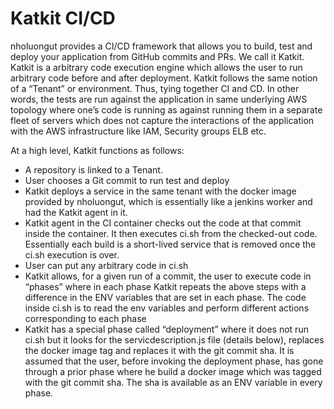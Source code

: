 # Katkit CI/CD

nholuongut provides a CI/CD framework that allows you to build, test and deploy your application from GitHub commits and PRs. We call it Katkit. Katkit is a arbitrary code execution engine which allows the user to run arbitrary code before and after deployment. Katkit follows the same notion of a “Tenant” or environment. Thus, tying together CI and CD. In other words, the tests are run against the application in same underlying AWS topology where one’s code is running as against running them in a separate fleet of servers which does not capture the interactions of the application with the AWS infrastructure like IAM, Security groups ELB etc.

At a high level, Katkit functions as follows:

* A repository is linked to a Tenant.
* User chooses a Git commit to run test and deploy
* Katkit deploys a service in the same tenant with the docker image provided by nholuongut, which is essentially like a jenkins worker and had the Katkit agent in it.
* Katkit agent in the CI container checks out the code at that commit inside the container. It then executes ci.sh from the checked-out code. Essentially each build is a short-lived service that is removed once the ci.sh execution is over.
* User can put any arbitrary code in ci.sh
* Katkit allows, for a given run of a commit, the user to execute code in “phases” where in each phase Katkit repeats the above steps with a difference in the ENV variables that are set in each phase. The code inside ci.sh is to read the env variables and perform different actions corresponding to each phase
* Katkit has a special phase called “deployment” where it does not run ci.sh but it looks for the servicdescription.js file (details below), replaces the docker image tag and replaces it with the git commit sha. It is assumed that the user, before invoking the deployment phase, has gone through a prior phase where he build a docker image which was tagged with the git commit sha. The sha is available as an ENV variable in every phase.
